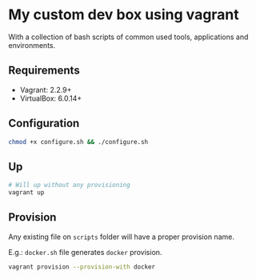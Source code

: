 # My custom dev box using vagrant

With a collection of bash scripts of common used tools, applications and environments.


## Requirements

- Vagrant: 2.2.9+
- VirtualBox: 6.0.14+


## Configuration
```bash
chmod +x configure.sh && ./configure.sh
```

## Up
```bash
# Will up without any provisioning
vagrant up
```

## Provision

Any existing file on `scripts` folder will have a proper provision name.

E.g.: `docker.sh` file generates `docker` provision.

```bash
vagrant provision --provision-with docker
```
